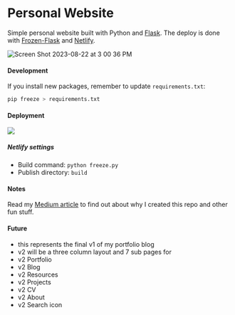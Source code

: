 # Personal Website

Simple personal website built with Python and [Flask](http://flask.pocoo.org/).
The deploy is done with [Frozen-Flask](https://pythonhosted.org/Frozen-Flask/) and [Netlify](https://www.netlify.com/).


![Screen Shot 2023-08-22 at 3 00 36 PM](https://github.com/datatalking/2023_website/assets/11813209/b2018435-012a-4131-ab93-cb244c4d5284)


#### Development

If you install new packages, remember to update `requirements.txt`:

```sh
pip freeze > requirements.txt
```

#### Deployment

<a href="https://www.netlify.com">
  <img src="https://www.netlify.com/img/global/badges/netlify-dark.svg"/>
</a>

##### Netlify settings

* Build command: `python freeze.py`
* Publish directory: `build`

#### Notes

Read my [Medium article](https://medium.com/@francescaguiducci/how-to-build-a-simple-personal-website-with-python-flask-and-netlify-d800c97c283d) to find out about why I created this repo and other fun stuff.

#### Future
* this represents the final v1 of my portfolio blog
* v2 will be a three column layout and 7 sub pages for
* v2 Portfolio
* v2 Blog
* v2 Resources
* v2 Projects
* v2 CV
* v2 About
* v2 Search icon
